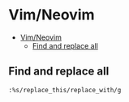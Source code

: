 # Vim/Neovim
<!--ts-->
* [Vim/Neovim](vim.md#vimneovim)
   * [Find and replace all](vim.md#find-and-replace-all)

<!-- Added by: runner, at: Mon Aug 30 13:48:22 UTC 2021 -->

<!--te-->

## Find and replace all
```vim
:%s/replace_this/replace_with/g
```
